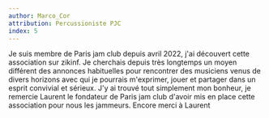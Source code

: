 ```yaml
---
author: Marco_Cor
attribution: Percussioniste PJC
index: 5
---
```

Je suis membre de Paris jam club depuis avril  2022, j'ai découvert cette association sur zikinf. Je cherchais depuis très longtemps un moyen différent des annonces habituelles pour rencontrer des musiciens  venus de divers horizons avec qui  je pourrais m'exprimer, jouer et partager dans un esprit convivial et  sérieux. J'y ai trouvé tout simplement mon bonheur, je remercie Laurent le fondateur de Paris jam club d'avoir mis en place cette association pour nous les jammeurs. Encore merci à Laurent
